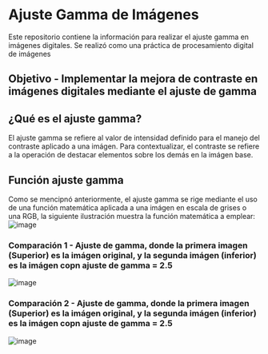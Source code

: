 # Ajuste Gamma de Imágenes
Este repositorio contiene la información para realizar el ajuste gamma en imágenes digitales. Se realizó como una práctica de procesamiento digital de imágenes

## Objetivo - Implementar la mejora de contraste en imágenes digitales mediante el ajuste de gamma

## ¿Qué es el ajuste gamma?
El ajuste gamma se refiere al valor de intensidad definido para el manejo del contraste aplicado a una imágen. Para contextualizar, el contraste se refiere a la operación de destacar elementos sobre los demás en la imágen base.

## Función ajuste gamma
Como se mencipnó anteriormente, el ajuste gamma se rige mediante el uso de una función matemática aplicada a una imágen en escala de grises o una RGB, la siguiente ilustración muestra la función matemática a emplear:
![image](https://user-images.githubusercontent.com/113737899/192913330-586e545e-79c4-4990-b789-690413a3c229.png)

### Comparación 1 - Ajuste de gamma, donde la primera imagen (Superior) es la imágen original, y la segunda imágen (inferior) es la imágen copn ajuste de gamma = 2.5
![image](https://user-images.githubusercontent.com/113737899/192911244-260d3bd4-dbba-4ce3-bcca-e3a0299d2cd3.png)


### Comparación 2 - Ajuste de gamma, donde la primera imagen (Superior) es la imágen original, y la segunda imágen (inferior) es la imágen copn ajuste de gamma = 2.5
![image](https://user-images.githubusercontent.com/113737899/192911244-260d3bd4-dbba-4ce3-bcca-e3a0299d2cd3.png)
